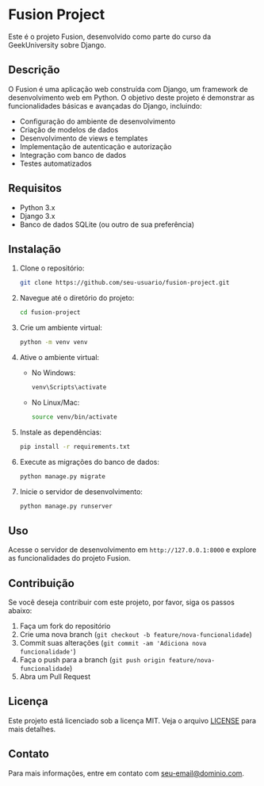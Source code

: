 # Fusion Project

Este é o projeto Fusion, desenvolvido como parte do curso da GeekUniversity sobre Django.

## Descrição

O Fusion é uma aplicação web construída com Django, um framework de desenvolvimento web em Python. O objetivo deste projeto é demonstrar as funcionalidades básicas e avançadas do Django, incluindo:

- Configuração do ambiente de desenvolvimento
- Criação de modelos de dados
- Desenvolvimento de views e templates
- Implementação de autenticação e autorização
- Integração com banco de dados
- Testes automatizados

## Requisitos

- Python 3.x
- Django 3.x
- Banco de dados SQLite (ou outro de sua preferência)

## Instalação

1. Clone o repositório:

    ```bash
    git clone https://github.com/seu-usuario/fusion-project.git
    ```

2. Navegue até o diretório do projeto:

    ```bash
    cd fusion-project
    ```

3. Crie um ambiente virtual:

    ```bash
    python -m venv venv
    ```

4. Ative o ambiente virtual:

    - No Windows:
      ```bash
      venv\Scripts\activate
      ```
    - No Linux/Mac:
      ```bash
      source venv/bin/activate
      ```

5. Instale as dependências:

    ```bash
    pip install -r requirements.txt
    ```

6. Execute as migrações do banco de dados:

    ```bash
    python manage.py migrate
    ```

7. Inicie o servidor de desenvolvimento:

    ```bash
    python manage.py runserver
    ```

## Uso

Acesse o servidor de desenvolvimento em `http://127.0.0.1:8000` e explore as funcionalidades do projeto Fusion.

## Contribuição

Se você deseja contribuir com este projeto, por favor, siga os passos abaixo:

1. Faça um fork do repositório
2. Crie uma nova branch (`git checkout -b feature/nova-funcionalidade`)
3. Commit suas alterações (`git commit -am 'Adiciona nova funcionalidade'`)
4. Faça o push para a branch (`git push origin feature/nova-funcionalidade`)
5. Abra um Pull Request

## Licença

Este projeto está licenciado sob a licença MIT. Veja o arquivo [LICENSE](LICENSE) para mais detalhes.

## Contato

Para mais informações, entre em contato com [seu-email@dominio.com](mailto:seu-email@dominio.com).
